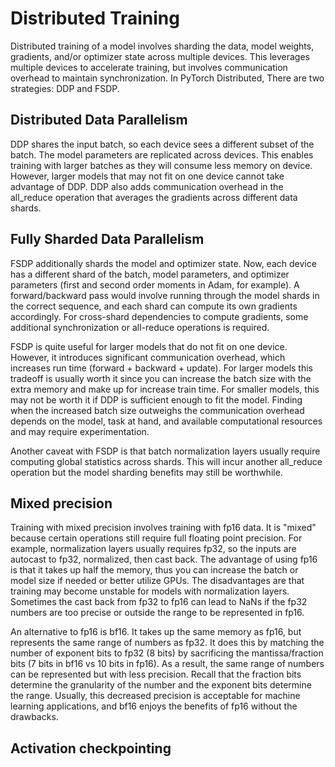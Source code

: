 # Distributed Training
Distributed training of a model involves sharding the data, model weights, gradients, and/or optimizer state across multiple devices. This leverages multiple devices to accelerate training, but involves communication overhead to maintain synchronization. In PyTorch Distributed, There are two strategies: DDP and FSDP.

## Distributed Data Parallelism
DDP shares the input batch, so each device sees a different subset of the batch. The model parameters are replicated across devices. This enables training with larger batches as they will consume less memory on device. However, larger models that may not fit on one device cannot take advantage of DDP. DDP also adds communication overhead in the all_reduce operation that averages the gradients across different data shards.

## Fully Sharded Data Parallelism
FSDP additionally shards the model and optimizer state. Now, each device has a different shard of the batch, model parameters, and optimizer parameters (first and second order moments in Adam, for example). A forward/backward pass would involve running through the model shards in the correct sequence, and each shard can compute its own gradients accordingly. For cross-shard dependencies to compute gradients, some additional synchronization or all-reduce operations is required.

FSDP is quite useful for larger models that do not fit on one device. However, it introduces significant communication overhead, which increases run time (forward + backward + update). For larger models this tradeoff is usually worth it since you can increase the batch size with the extra memory and make up for increase train time. For smaller models, this may not be worth it if DDP is sufficient enough to fit the model. Finding when the increased batch size outweighs the communication overhead depends on the model, task at hand, and available computational resources and may require experimentation.

Another caveat with FSDP is that batch normalization layers usually require computing global statistics across shards. This will incur another all_reduce operation but the model sharding benefits may still be worthwhile.

## Mixed precision
Training with mixed precision involves training with fp16 data. It is "mixed" because certain operations still require full floating point precision. For example, normalization layers usually requires fp32, so the inputs are autocast to fp32, normalized, then cast back. The advantage of using fp16 is that it takes up half the memory, thus you can increase the batch or model size if needed or better utilize GPUs. The disadvantages are that training may become unstable for models with normalization layers. Sometimes the cast back from fp32 to fp16 can lead to NaNs if the fp32 numbers are too precise or outside the range to be represented in fp16.

An alternative to fp16 is bf16. It takes up the same memory as fp16, but represents the same range of numbers as fp32. It does this by matching the number of exponent bits to fp32 (8 bits) by sacrificing the mantissa/fraction bits (7 bits in bf16 vs 10 bits in fp16). As a result, the same range of numbers can be represented but with less precision. Recall that the fraction bits determine the granularity of the number and the exponent bits determine the range. Usually, this decreased precision is acceptable for machine learning applications, and bf16 enjoys the benefits of fp16 without the drawbacks.

## Activation checkpointing
